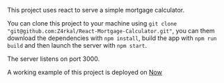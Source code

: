 This project uses react to serve a simple mortgage calculator.

You can clone this project to your machine using `git clone "git@github.com:Z4rkal/React-Mortgage-Calculator.git"`, you can them 
download the dependencies with `npm install`, build the app with `npm run build` and then launch the server with `npm start`.

The server listens on port 3000.

A working example of this project is deployed on [Now](https://react100-mortgage-calculator.zarkal.now.sh/)